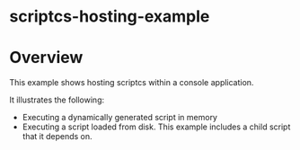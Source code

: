 # scriptcs-hosting-example

# Overview
This example shows hosting scriptcs within a console application.

It illustrates the following:

* Executing a dynamically generated script in memory
* Executing a script loaded from disk. This example includes a child script that it depends on. 
